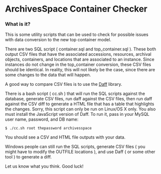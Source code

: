 # ArchivesSpace Container Checker

### What is it?

This is some utility scripts that can be used to check for possible issues with data conversion to the 
new top container model. 

There are two SQL script ( container.sql and top_container.sql ). These both output CSV files that have
the associated accessions, resources, archival objects, containers, and locations that are associated to
an instance. Since instances do not change in the top_container conversion, these CSV files should be 
identical. In reality, this will not likely be the case, since there are some changes to the data that 
will happen.

A good way to compare CSV files is to use the [Daff](https://github.com/paulfitz/daff) library. 

There is a bash script ( cc.sh ) that will run the SQL scripts against the database, generate CSV files, run daff 
against the CSV files, then run daff against the CSV diff to generate a HTML file that has a table that highlights the 
changes. Sorry, this script can only be run on Linux/OS X only. You also must install the JavaScript version of Daff. 
To run it, pass in your MySQL user name, password, and DB name:

```
$ ./cc.sh root thepassword archivesspace
```

You should see a CSV and HTML file outputs with your data.

Windows people can still run the SQL scripts, generate CSV files ( you might
have to modify the OUTFILE locations ), and use Daff ( or some other tool ) to
generate a diff.


Let us know what you think.
Good luck!
